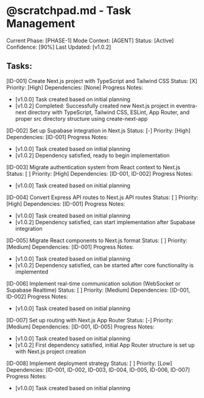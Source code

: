 # @scratchpad.md - Task Management

Current Phase: [PHASE-1]
Mode Context: [AGENT]
Status: [Active]
Confidence: [90%]
Last Updated: [v1.0.2]

## Tasks:

[ID-001] Create Next.js project with TypeScript and Tailwind CSS
Status: [X] Priority: [High]
Dependencies: [None]
Progress Notes:
- [v1.0.0] Task created based on initial planning
- [v1.0.2] Completed: Successfully created new Next.js project in eventra-next directory with TypeScript, Tailwind CSS, ESLint, App Router, and proper src directory structure using create-next-app

[ID-002] Set up Supabase integration in Next.js
Status: [-] Priority: [High]
Dependencies: [ID-001]
Progress Notes:
- [v1.0.0] Task created based on initial planning
- [v1.0.2] Dependency satisfied, ready to begin implementation

[ID-003] Migrate authentication system from React context to Next.js
Status: [ ] Priority: [High]
Dependencies: [ID-001, ID-002]
Progress Notes:
- [v1.0.0] Task created based on initial planning

[ID-004] Convert Express API routes to Next.js API routes
Status: [ ] Priority: [High]
Dependencies: [ID-001]
Progress Notes:
- [v1.0.0] Task created based on initial planning
- [v1.0.2] Dependency satisfied, can start implementation after Supabase integration

[ID-005] Migrate React components to Next.js format
Status: [ ] Priority: [Medium]
Dependencies: [ID-001]
Progress Notes:
- [v1.0.0] Task created based on initial planning
- [v1.0.2] Dependency satisfied, can be started after core functionality is implemented

[ID-006] Implement real-time communication solution (WebSocket or Supabase Realtime)
Status: [ ] Priority: [Medium]
Dependencies: [ID-001, ID-002]
Progress Notes:
- [v1.0.0] Task created based on initial planning

[ID-007] Set up routing with Next.js App Router
Status: [-] Priority: [Medium]
Dependencies: [ID-001, ID-005]
Progress Notes:
- [v1.0.0] Task created based on initial planning
- [v1.0.2] First dependency satisfied, initial App Router structure is set up with Next.js project creation

[ID-008] Implement deployment strategy
Status: [ ] Priority: [Low]
Dependencies: [ID-001, ID-002, ID-003, ID-004, ID-005, ID-006, ID-007]
Progress Notes:
- [v1.0.0] Task created based on initial planning 